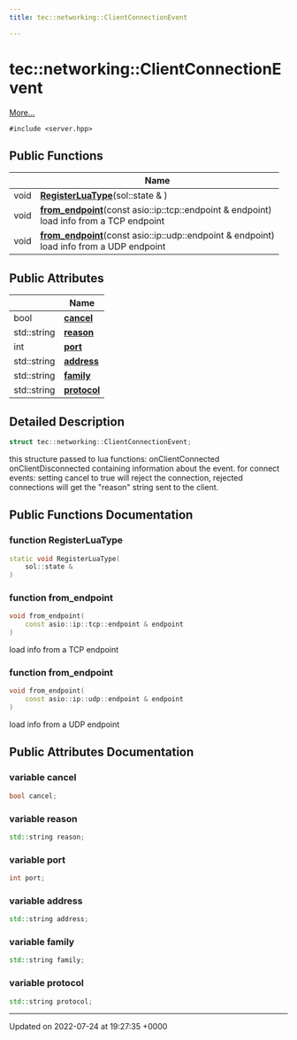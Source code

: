 ```yaml
---
title: tec::networking::ClientConnectionEvent

---
```


# tec::networking::ClientConnectionEvent



 [More...](#detailed-description)


`#include <server.hpp>`

## Public Functions

|                | Name           |
| -------------- | -------------- |
| void | **[RegisterLuaType](/engine/Classes/structtec_1_1networking_1_1_client_connection_event/#function-registerluatype)**(sol::state & ) |
| void | **[from_endpoint](/engine/Classes/structtec_1_1networking_1_1_client_connection_event/#function-from-endpoint)**(const asio::ip::tcp::endpoint & endpoint)<br>load info from a TCP endpoint  |
| void | **[from_endpoint](/engine/Classes/structtec_1_1networking_1_1_client_connection_event/#function-from-endpoint)**(const asio::ip::udp::endpoint & endpoint)<br>load info from a UDP endpoint  |

## Public Attributes

|                | Name           |
| -------------- | -------------- |
| bool | **[cancel](/engine/Classes/structtec_1_1networking_1_1_client_connection_event/#variable-cancel)**  |
| std::string | **[reason](/engine/Classes/structtec_1_1networking_1_1_client_connection_event/#variable-reason)**  |
| int | **[port](/engine/Classes/structtec_1_1networking_1_1_client_connection_event/#variable-port)**  |
| std::string | **[address](/engine/Classes/structtec_1_1networking_1_1_client_connection_event/#variable-address)**  |
| std::string | **[family](/engine/Classes/structtec_1_1networking_1_1_client_connection_event/#variable-family)**  |
| std::string | **[protocol](/engine/Classes/structtec_1_1networking_1_1_client_connection_event/#variable-protocol)**  |

## Detailed Description

```cpp
struct tec::networking::ClientConnectionEvent;
```


this structure passed to lua functions: onClientConnected onClientDisconnected containing information about the event. for connect events: setting cancel to true will reject the connection, rejected connections will get the "reason" string sent to the client. 

## Public Functions Documentation

### function RegisterLuaType

```cpp
static void RegisterLuaType(
    sol::state & 
)
```


### function from_endpoint

```cpp
void from_endpoint(
    const asio::ip::tcp::endpoint & endpoint
)
```

load info from a TCP endpoint 

### function from_endpoint

```cpp
void from_endpoint(
    const asio::ip::udp::endpoint & endpoint
)
```

load info from a UDP endpoint 

## Public Attributes Documentation

### variable cancel

```cpp
bool cancel;
```


### variable reason

```cpp
std::string reason;
```


### variable port

```cpp
int port;
```


### variable address

```cpp
std::string address;
```


### variable family

```cpp
std::string family;
```


### variable protocol

```cpp
std::string protocol;
```


-------------------------------

Updated on 2022-07-24 at 19:27:35 +0000